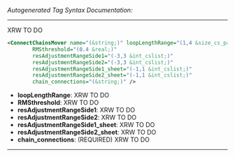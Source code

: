 <!-- THIS IS AN AUTOGENERATED FILE: Don't edit it directly, instead change the schema definition in the code itself. -->

_Autogenerated Tag Syntax Documentation:_

---
XRW TO DO

```xml
<ConnectChainsMover name="(&string;)" loopLengthRange="(1,4 &size_cs_pair;)"
        RMSthreshold="(0.4 &real;)"
        resAdjustmentRangeSide1="(-3,3 &int_cslist;)"
        resAdjustmentRangeSide2="(-3,3 &int_cslist;)"
        resAdjustmentRangeSide1_sheet="(-1,1 &int_cslist;)"
        resAdjustmentRangeSide2_sheet="(-1,1 &int_cslist;)"
        chain_connections="(&string;)" />
```

-   **loopLengthRange**: XRW TO DO
-   **RMSthreshold**: XRW TO DO
-   **resAdjustmentRangeSide1**: XRW TO DO
-   **resAdjustmentRangeSide2**: XRW TO DO
-   **resAdjustmentRangeSide1_sheet**: XRW TO DO
-   **resAdjustmentRangeSide2_sheet**: XRW TO DO
-   **chain_connections**: (REQUIRED) XRW TO DO

---
